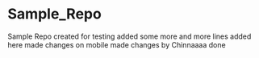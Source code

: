 # Sample_Repo
Sample Repo created for testing added some more and more lines added here made changes on mobile made changes by Chinnaaaa done
